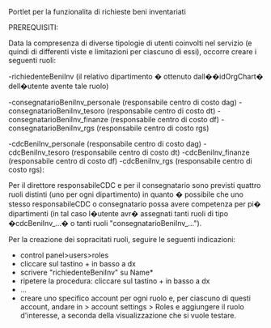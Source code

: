 Portlet per la funzionalita di richieste beni inventariati

PREREQUISITI:

Data la compresenza di diverse tipologie di utenti coinvolti nel servizio (e quindi di differenti viste e limitazioni per ciascuno di essi), occorre creare 
i seguenti ruoli:

-richiedenteBeniInv  (il relativo dipartimento � ottenuto dall��idOrgChart� dell�utente avente tale ruolo)

-consegnatarioBeniInv_personale  (responsabile centro di costo dag)
-consegnatarioBeniInv_tesoro (responsabile centro di costo dt)
-consegnatarioBeniInv_finanze (responsabile centro di costo df)
-consegnatarioBeniInv_rgs  (responsabile centro di costo rgs)
                                    
-cdcBeniInv_personale (responsabile centro di costo dag)
-cdcBeniInv_tesoro (responsabile centro di costo dt)
-cdcBeniInv_finanze (responsabile centro di costo df)
-cdcBeniInv_rgs (responsabile centro di costo rgs):

Per il direttore responsabileCDC e per il consegnatario sono previsti quattro ruoli distinti  (uno per ogni dipartimento)  in quanto � possibile che uno stesso responsabileCDC o consegnatario
possa avere competenza per pi� dipartimenti (in tal caso l�utente avr� assegnati tanti ruoli di tipo �cdcBeniInv_...� o tanti ruoli "consegnatarioBeniInv_...").



Per la creazione dei sopracitati ruoli, seguire le seguenti indicazioni:
- control panel>users>roles
- cliccare sul tastino + in basso a dx
- scrivere "richiedenteBeniInv" su Name*
- ripetere la procedura: cliccare sul tastino + in basso a dx
- ...
- creare uno specifico account per ogni ruolo e, per ciascuno di questi account,
andare in > account settings > Roles e aggiungere il ruolo d'interesse, a seconda della visualizzazione che si vuole testare.